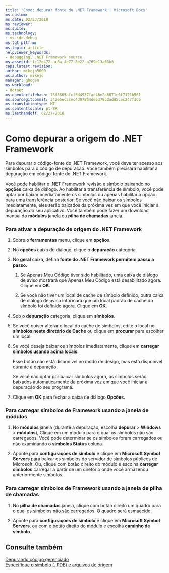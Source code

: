 ```yaml
---
title: 'Como: depurar fonte do .NET Framework | Microsoft Docs'
ms.custom: 
ms.date: 02/23/2018
ms.reviewer: 
ms.suite: 
ms.technology:
- vs-ide-debug
ms.tgt_pltfrm: 
ms.topic: article
helpviewer_keywords:
- debugging, .NET Framework source
ms.assetid: fc12e472-ac6a-4e77-8e22-a769e13a03b8
caps.latest.revision: 
author: mikejo5000
ms.author: mikejo
manager: ghogen
ms.workload:
- dotnet
ms.openlocfilehash: 75f3665afcf5d4937fae46e2a6871e0f7121b561
ms.sourcegitcommit: 342e5ec5cec4d07864d65379c2add5cec247f3d6
ms.translationtype: MT
ms.contentlocale: pt-BR
ms.lasthandoff: 02/27/2018
---
```

# <a name="how-to-debug-net-framework-source"></a>Como depurar a origem do .NET Framework
Para depurar o código-fonte do .NET Framework, você deve ter acesso aos símbolos para o código de depuração. Você também precisará habilitar a depuração em código-fonte do .NET Framework.  
  
 Você pode habilitar o .NET Framework revisão e símbolo baixando no **opções** caixa de diálogo. Ao habilitar a transferência de símbolo, você pode optar por baixar imediatamente os símbolos ou apenas habilitar a opção para uma transferência posterior. Se você não baixar os símbolos imediatamente, eles serão baixados da próxima vez em que você iniciar a depuração do seu aplicativo. Você também pode fazer um download manual do **módulos** janela ou **pilha de chamadas** janela.  
  
### <a name="to-enable-net-framework-source-debugging"></a>Para ativar a depuração de origem do .NET Framework  
  
1.  Sobre o **ferramentas** menu, clique em **opção**s.  
  
2.  No **opções** caixa de diálogo, clique o **depuração** categoria.  
  
3.  No **geral** caixa, defina **fonte do .NET Framework permitem passo a passo.**  
  
    1.  Se Apenas Meu Código tiver sido habilitado, uma caixa de diálogo de aviso mostrará que Apenas Meu Código está desabilitado agora. Clique em **OK**.  
  
    2.  Se você não tiver um local de cache de símbolo definido, outra caixa de diálogo de aviso informará que um local padrão de cache do símbolo foi definido agora. Clique em **OK**.  
  
4.  Sob o **depuração** categoria, clique em **símbolos**.  
  
5.  Se você quiser alterar o local do cache de símbolos, edite o local no **símbolos neste diretório de Cache** ou clique em **procurar** para escolher um local.  
  
6.  Se você deseja baixar os símbolos imediatamente, clique em **carregar símbolos usando acima locais**.  
  
     Esse botão não está disponível no modo de design, mas está disponível durante a depuração.  
  
     Se você não optar por baixar símbolos agora, os símbolos serão baixados automaticamente da próxima vez em que você iniciar a depuração do seu programa.  
  
7.  Clique em **OK** para fechar a caixa de diálogo **Opções**.  
  
### <a name="to-load-framework-symbols-using-the-modules-window"></a>Para carregar símbolos de Framework usando a janela de módulos  
  
1.  No **módulos** janela (durante a depuração, escolha **depurar** > **Windows** > **módulos**), Clique em um módulo para o qual os símbolos não são carregados. Você pode determinar se os símbolos foram carregados ou não examinando o **símbolos Status** coluna.  
  
2.  Aponte para **configurações de símbolo** e clique em **Microsoft Symbol Servers** para baixar os símbolos do servidor de símbolos públicos de Microsoft. Ou, clique com botão direito do módulo e escolha **carregar símbolos** carregar a partir de um diretório onde você armazenou anteriormente símbolos.  
  
### <a name="to-load-framework-symbols-using-the-call-stack-window"></a>Para carregar símbolos de Framework usando a janela de pilha de chamadas  
  
1.  No **pilha de chamadas** janela, clique com botão direito um quadro para o qual os símbolos não são carregados. O quadro será esmaecido.  
  
2.  Aponte para **configurações de símbolo** e clique em **Microsoft Symbol Servers**, ou com o botão direito do módulo e escolha **caminho de símbolo**.  
  
## <a name="see-also"></a>Consulte também  
 [Depurando código gerenciado](../debugger/debugging-managed-code.md)   
 [Especifique o símbolo (. PDB) e arquivos de origem](../debugger/specify-symbol-dot-pdb-and-source-files-in-the-visual-studio-debugger.md)